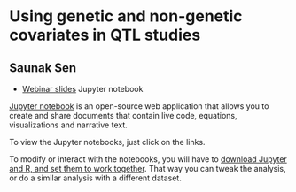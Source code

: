 # Using genetic and non-genetic covariates in QTL studies

## Saunak Sen

- [Webinar slides](covariates-lmm.ipynb) Jupyter notebook

[Jupyter notebook](https://jupyter.org/) is an open-source web application that allows you to create and share documents that contain live code, equations, visualizations and narrative text.

To view the Jupyter notebooks, just click on the links.

To modify or interact with the notebooks, you will have to [download Jupyter and R, and set them to work together](https://www.datacamp.com/community/blog/jupyter-notebook-r).  That way you can tweak the analysis, or do a similar analysis with a different dataset.
